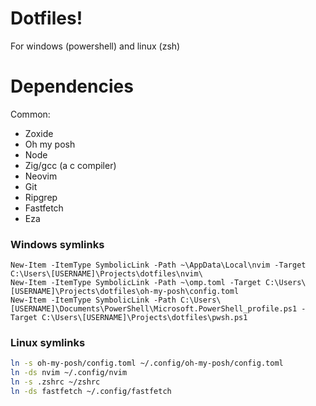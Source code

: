 # Dotfiles!
For windows (powershell) and linux (zsh)

# Dependencies
Common:
- Zoxide
- Oh my posh
- Node
- Zig/gcc (a c compiler)
- Neovim
- Git
- Ripgrep
- Fastfetch
- Eza

### Windows symlinks
```pwsh
New-Item -ItemType SymbolicLink -Path ~\AppData\Local\nvim -Target C:\Users\[USERNAME]\Projects\dotfiles\nvim\
New-Item -ItemType SymbolicLink -Path ~\omp.toml -Target C:\Users\[USERNAME]\Projects\dotfiles\oh-my-posh\config.toml
New-Item -ItemType SymbolicLink -Path C:\Users\[USERNAME]\Documents\PowerShell\Microsoft.PowerShell_profile.ps1 -Target C:\Users\[USERNAME]\Projects\dotfiles\pwsh.ps1
```
### Linux symlinks
```zsh
ln -s oh-my-posh/config.toml ~/.config/oh-my-posh/config.toml
ln -ds nvim ~/.config/nvim
ln -s .zshrc ~/zshrc
ln -ds fastfetch ~/.config/fastfetch
```

